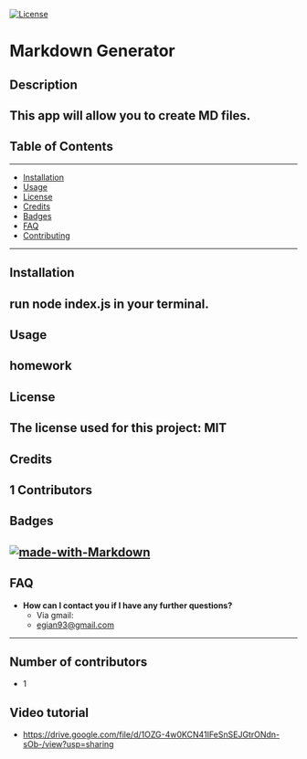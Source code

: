 
  [![License](https://img.shields.io/github/license/DAVFoundation/captain-n3m0.svg?style=flat-square)](https://github.com/DAVFoundation/captain-n3m0/blob/master/LICENSE)

  # Markdown Generator
  ## Description 
  This app will allow you to create MD files.
  ---
  ## Table of Contents
  ---
  * [Installation](#installation)
  * [Usage](#usage)
  * [License](#license)
  * [Credits](#credits)
  * [Badges](#badges)
  * [FAQ](#faq)
  * [Contributing](#contributing)
  ---
  ## Installation
  run node index.js in your terminal.
  ---
  ## Usage 
  homework
  ---  
  
  ## License
  The license used for this project: MIT
  ---
  ## Credits
  1 Contributors
  ---
  ## Badges
  [![made-with-Markdown](https://img.shields.io/badge/Made%20with-Markdown-1f425f.svg)](http://commonmark.org)
  ---
  ## FAQ
  - **How can I contact you if I have any further questions?**
    - Via gmail:
    - egian93@gmail.com
  ---
  ## Number of contributors
  - 1
  ## Video tutorial
  - https://drive.google.com/file/d/1OZG-4w0KCN41IFeSnSEJGtrONdn-sOb-/view?usp=sharing
